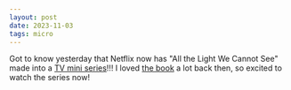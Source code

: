 ```yaml
---
layout: post
date: 2023-11-03
tags: micro
---
```


Got to know yesterday that Netflix now has "All the Light We Cannot See" made into a [TV mini series](https://www.netflix.com/in/title/81083008)!!! I loved [the book](https://www.goodreads.com/en/book/show/18143977) a lot back then, so excited to watch the series now!
